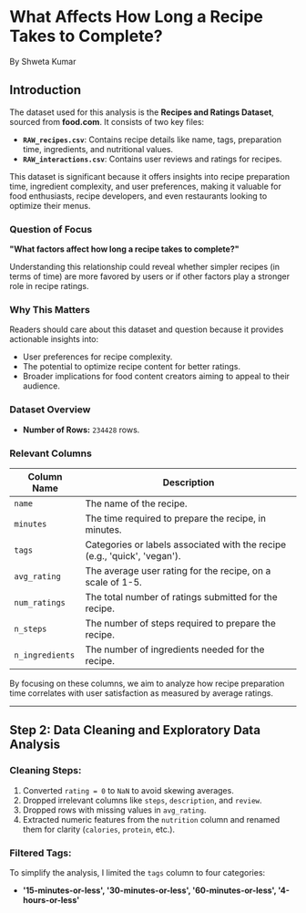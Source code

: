 # What Affects How Long a Recipe Takes to Complete?
By Shweta Kumar  

## Introduction

The dataset used for this analysis is the **Recipes and Ratings Dataset**, sourced from **food.com**. It consists of two key files:
- **`RAW_recipes.csv`**: Contains recipe details like name, tags, preparation time, ingredients, and nutritional values.
- **`RAW_interactions.csv`**: Contains user reviews and ratings for recipes.

This dataset is significant because it offers insights into recipe preparation time, ingredient complexity, and user preferences, making it valuable for food enthusiasts, recipe developers, and even restaurants looking to optimize their menus.

### Question of Focus
**"What factors affect how long a recipe takes to complete?"**

Understanding this relationship could reveal whether simpler recipes (in terms of time) are more favored by users or if other factors play a stronger role in recipe ratings.

### Why This Matters
Readers should care about this dataset and question because it provides actionable insights into:
- User preferences for recipe complexity.
- The potential to optimize recipe content for better ratings.
- Broader implications for food content creators aiming to appeal to their audience.

### Dataset Overview
- **Number of Rows:** `234428` rows.

### Relevant Columns
| Column Name       | Description                                                                 |
|--------------------|-----------------------------------------------------------------------------|
| `name`            | The name of the recipe.                                                    |
| `minutes`         | The time required to prepare the recipe, in minutes.                       |
| `tags`            | Categories or labels associated with the recipe (e.g., 'quick', 'vegan').  |
| `avg_rating`      | The average user rating for the recipe, on a scale of 1-5.                 |
| `num_ratings`     | The total number of ratings submitted for the recipe.                      |
| `n_steps`         | The number of steps required to prepare the recipe.                        |
| `n_ingredients`   | The number of ingredients needed for the recipe.                           |

By focusing on these columns, we aim to analyze how recipe preparation time correlates with user satisfaction as measured by average ratings.

---

## Step 2: Data Cleaning and Exploratory Data Analysis

### Cleaning Steps:
1. Converted `rating = 0` to `NaN` to avoid skewing averages.
2. Dropped irrelevant columns like `steps`, `description`, and `review`.
3. Dropped rows with missing values in `avg_rating`.
4. Extracted numeric features from the `nutrition` column and renamed them for clarity (`calories`, `protein`, etc.).

### Filtered Tags:
To simplify the analysis, I limited the `tags` column to four categories:
- **'15-minutes-or-less', '30-minutes-or-less', '60-minutes-or-less', '4-hours-or-less'**

